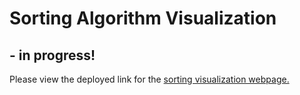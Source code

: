 # Sorting Algorithm Visualization 
## - in progress!

Please view the deployed link for the [sorting visualization webpage.](https://samkhodak.github.io/sorting-visualization)